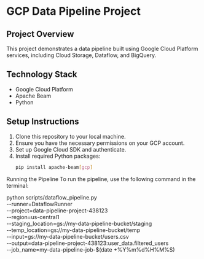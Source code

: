 # GCP Data Pipeline Project

## Project Overview
This project demonstrates a data pipeline built using Google Cloud Platform services, including Cloud Storage, Dataflow, and BigQuery.

## Technology Stack
- Google Cloud Platform
- Apache Beam
- Python

## Setup Instructions
1. Clone this repository to your local machine.
2. Ensure you have the necessary permissions on your GCP account.
3. Set up Google Cloud SDK and authenticate.
4. Install required Python packages:
   ```bash
   pip install apache-beam[gcp]

   
Running the Pipeline
To run the pipeline, use the following command in the terminal:

python scripts/dataflow_pipeline.py \
    --runner=DataflowRunner \
    --project=data-pipeline-project-438123 \
    --region=us-central1 \
    --staging_location=gs://my-data-pipeline-bucket/staging \
    --temp_location=gs://my-data-pipeline-bucket/temp \
    --input=gs://my-data-pipeline-bucket/users.csv \
    --output=data-pipeline-project-438123:user_data.filtered_users \
    --job_name=my-data-pipeline-job-$(date +%Y%m%d%H%M%S)
